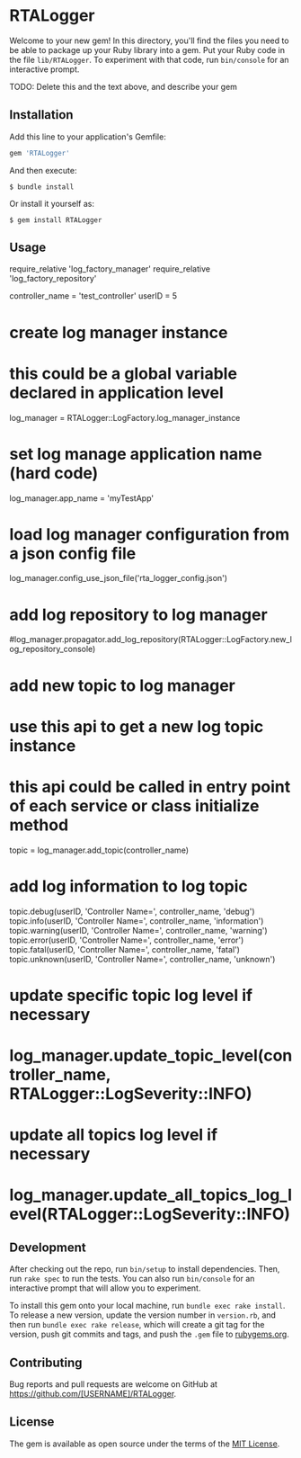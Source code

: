 # RTALogger

Welcome to your new gem! In this directory, you'll find the files you need to be able to package up your Ruby library into a gem. Put your Ruby code in the file `lib/RTALogger`. To experiment with that code, run `bin/console` for an interactive prompt.

TODO: Delete this and the text above, and describe your gem

## Installation

Add this line to your application's Gemfile:

```ruby
gem 'RTALogger'
```

And then execute:

    $ bundle install

Or install it yourself as:

    $ gem install RTALogger

## Usage

require_relative 'log_factory_manager'
require_relative 'log_factory_repository'

controller_name = 'test_controller'
userID = 5

# create log manager instance
# this could be a global variable declared in application level
log_manager = RTALogger::LogFactory.log_manager_instance

# set log manage application name (hard code)
log_manager.app_name = 'myTestApp'

# load log manager configuration from a json config file
log_manager.config_use_json_file('rta_logger_config.json')

# add log repository to log manager
#log_manager.propagator.add_log_repository(RTALogger::LogFactory.new_log_repository_console)

# add new topic to log manager
# use this api to get a new log topic instance
# this api could be called in entry point of each service or class initialize method
topic = log_manager.add_topic(controller_name)

# add log information to log topic
topic.debug(userID, 'Controller Name=', controller_name, 'debug')
topic.info(userID, 'Controller Name=', controller_name, 'information')
topic.warning(userID, 'Controller Name=', controller_name, 'warning')
topic.error(userID, 'Controller Name=', controller_name, 'error')
topic.fatal(userID, 'Controller Name=', controller_name, 'fatal')
topic.unknown(userID, 'Controller Name=', controller_name, 'unknown')

# update specific topic log level if necessary
# log_manager.update_topic_level(controller_name, RTALogger::LogSeverity::INFO)

# update all topics log level if necessary
# log_manager.update_all_topics_log_level(RTALogger::LogSeverity::INFO)

## Development

After checking out the repo, run `bin/setup` to install dependencies. Then, run `rake spec` to run the tests. You can also run `bin/console` for an interactive prompt that will allow you to experiment.

To install this gem onto your local machine, run `bundle exec rake install`. To release a new version, update the version number in `version.rb`, and then run `bundle exec rake release`, which will create a git tag for the version, push git commits and tags, and push the `.gem` file to [rubygems.org](https://rubygems.org).

## Contributing

Bug reports and pull requests are welcome on GitHub at https://github.com/[USERNAME]/RTALogger.


## License

The gem is available as open source under the terms of the [MIT License](https://opensource.org/licenses/MIT).
